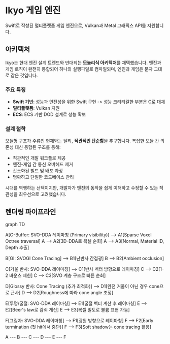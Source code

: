 # Ikyo 게임 엔진

Swift로 작성된 멀티플랫폼 게임 엔진으로, Vulkan과 Metal 그래픽스 API를 지원합니다.

## 아키텍처

Ikyo는 현대 엔진 설계 트렌드와 반대되는 **모놀리식 아키텍처**를 채택했습니다. 엔진과 게임 로직이 완전히 통합되어 하나의 실행파일로 컴파일되며, 엔진과 게임은 문자 그대로 같은 것입니다.

### 주요 특징

- **Swift 기반**: 성능과 안전성을 위한 Swift 구현 -> 성능 크리티컬한 부분은 C로 대체
- **멀티플랫폼**: Vulkan 지원
- **ECS**: ECS 기반 DOD 설계로 성능 확보

### 설계 철학

모듈형 구조가 주류인 현재와는 달리, **직관적인 단순함**을 추구합니다. 복잡한 모듈 간 의존성 대신 통합된 구조를 통해:

- 직관적인 개발 워크플로 제공
- 엔진-게임 간 통신 오버헤드 제거
- 간소화된 빌드 및 배포 과정
- 명확하고 단일한 코드베이스 관리

시대를 역행하는 선택이지만, 개발자가 엔진의 동작을 쉽게 이해하고 수정할 수 있는 직관성을 최우선으로 고려했습니다.

## 렌더링 파이프라인
graph TD

A[G-Buffer: SVO-DDA 레이마칭 (Primary visibility)] --> A1[Sparse Voxel Octree traversal]
A --> A2[3D-DDA로 복셀 순회]
A --> A3[Normal, Material ID, Depth 추출]

B[GI: SVOGI Cone Tracing] --> B1[난반사 간접광]
B --> B2[Ambient occlusion]

C[거울 반사: SVO-DDA 레이마칭] --> C1[반사 벡터 방향으로 레이마칭]
C --> C2[1-2 바운스 제한]
C --> C3[SVO 계층 구조로 빠른 순회]

D[Glossy 반사: Cone Tracing (추가 최적화)] --> D1[완전 거울이 아닌 경우 cone으로 근사]
D --> D2[Roughness에 따라 cone angle 조정]

E[투명/굴절: SVO-DDA 레이마칭] --> E1[굴절 벡터 계산 후 레이마칭]
E --> E2[Beer's law로 감쇠 계산]
E --> E3[복셀 밀도로 볼륨 표현 가능]

F[그림자: SVO-DDA 레이마칭] --> F1[광원 방향으로 레이마칭]
F --> F2[Early termination (첫 hit에서 중단)]
F --> F3[Soft shadow는 cone tracing 활용]

A --- B --- C --- D --- E --- F

